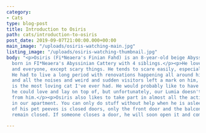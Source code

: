```yaml
---
category:
- Cats
type: blog-post
title: Introduction to Osiris
path: cats/introduction-to-osiris
post_date: 2019-09-07T21:00:00.000+00:00
main_image: "/uploads/osiris-watching-main.jpg"
listing_image: "/uploads/osiris-watching-thumbnail.jpg"
body: "<p>Osiris (Fi*Neaera's Finian Fahd) is an 8-year-old beige Abyssinian. He was
  born in FI*Neaera's Abyssinian Cattery with 4 siblings.</p><p>He loves everything
  and everyone, except scary things. He tends to scare easily, especially nowadays.
  He had to live a long period with renovations happening all around him in the building,
  and all the noises and weird and sudden visitors left a mark on him, I think.</p><p>Osiris
  is the most loving cat I've ever had. He would probably like to have a cat friend
  he could love and lay on top of, but unfortunately, our Lumia doesn't want love
  from him.</p><p>Osiris also likes to take part in almost all the activities happening
  in our apartment. You can only do stuff without help when he is asleep.</p><p>One
  of his pet peeves is closed doors, only the front door and the balcony door may
  remain closed. If someone closes a door, he will soon open it and complain.</p>"

---
```

